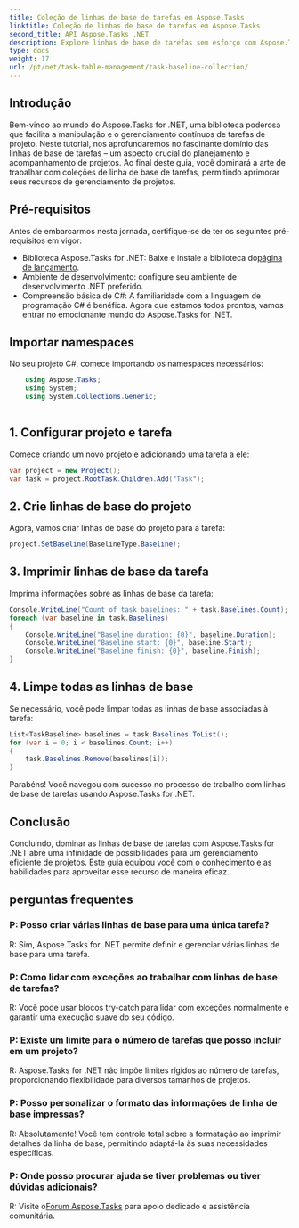 ```yaml
---
title: Coleção de linhas de base de tarefas em Aspose.Tasks
linktitle: Coleção de linhas de base de tarefas em Aspose.Tasks
second_title: API Aspose.Tasks .NET
description: Explore linhas de base de tarefas sem esforço com Aspose.Tasks for .NET. Gerenciamento eficiente de projetos simplificado. Baixe Agora! #Aspose.Tasks #Projeto MS
type: docs
weight: 17
url: /pt/net/task-table-management/task-baseline-collection/
---
```

## Introdução
Bem-vindo ao mundo do Aspose.Tasks for .NET, uma biblioteca poderosa que facilita a manipulação e o gerenciamento contínuos de tarefas de projeto. Neste tutorial, nos aprofundaremos no fascinante domínio das linhas de base de tarefas – um aspecto crucial do planejamento e acompanhamento de projetos. Ao final deste guia, você dominará a arte de trabalhar com coleções de linha de base de tarefas, permitindo aprimorar seus recursos de gerenciamento de projetos.
## Pré-requisitos
Antes de embarcarmos nesta jornada, certifique-se de ter os seguintes pré-requisitos em vigor:
-  Biblioteca Aspose.Tasks for .NET: Baixe e instale a biblioteca do[página de lançamento](https://releases.aspose.com/tasks/net/).
- Ambiente de desenvolvimento: configure seu ambiente de desenvolvimento .NET preferido.
- Compreensão básica de C#: A familiaridade com a linguagem de programação C# é benéfica.
Agora que estamos todos prontos, vamos entrar no emocionante mundo do Aspose.Tasks for .NET.
## Importar namespaces
No seu projeto C#, comece importando os namespaces necessários:
```csharp
    using Aspose.Tasks;
    using System;
    using System.Collections.Generic;
    
```
## 1. Configurar projeto e tarefa
Comece criando um novo projeto e adicionando uma tarefa a ele:
```csharp
var project = new Project();
var task = project.RootTask.Children.Add("Task");
```
## 2. Crie linhas de base do projeto
Agora, vamos criar linhas de base do projeto para a tarefa:
```csharp
project.SetBaseline(BaselineType.Baseline);
```
## 3. Imprimir linhas de base da tarefa
Imprima informações sobre as linhas de base da tarefa:
```csharp
Console.WriteLine("Count of task baselines: " + task.Baselines.Count);
foreach (var baseline in task.Baselines)
{
    Console.WriteLine("Baseline duration: {0}", baseline.Duration);
    Console.WriteLine("Baseline start: {0}", baseline.Start);
    Console.WriteLine("Baseline finish: {0}", baseline.Finish);
}
```
## 4. Limpe todas as linhas de base
Se necessário, você pode limpar todas as linhas de base associadas à tarefa:
```csharp
List<TaskBaseline> baselines = task.Baselines.ToList();
for (var i = 0; i < baselines.Count; i++)
{
    task.Baselines.Remove(baselines[i]);
}
```
Parabéns! Você navegou com sucesso no processo de trabalho com linhas de base de tarefas usando Aspose.Tasks for .NET.
## Conclusão
Concluindo, dominar as linhas de base de tarefas com Aspose.Tasks for .NET abre uma infinidade de possibilidades para um gerenciamento eficiente de projetos. Este guia equipou você com o conhecimento e as habilidades para aproveitar esse recurso de maneira eficaz.
## perguntas frequentes
### P: Posso criar várias linhas de base para uma única tarefa?
R: Sim, Aspose.Tasks for .NET permite definir e gerenciar várias linhas de base para uma tarefa.
### P: Como lidar com exceções ao trabalhar com linhas de base de tarefas?
R: Você pode usar blocos try-catch para lidar com exceções normalmente e garantir uma execução suave do seu código.
### P: Existe um limite para o número de tarefas que posso incluir em um projeto?
R: Aspose.Tasks for .NET não impõe limites rígidos ao número de tarefas, proporcionando flexibilidade para diversos tamanhos de projetos.
### P: Posso personalizar o formato das informações de linha de base impressas?
R: Absolutamente! Você tem controle total sobre a formatação ao imprimir detalhes da linha de base, permitindo adaptá-la às suas necessidades específicas.
### P: Onde posso procurar ajuda se tiver problemas ou tiver dúvidas adicionais?
 R: Visite o[Fórum Aspose.Tasks](https://forum.aspose.com/c/tasks/15) para apoio dedicado e assistência comunitária.